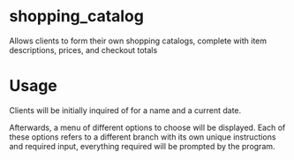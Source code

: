# shopping_catalog
Allows clients to form their own shopping catalogs, complete with item descriptions, prices, and checkout totals

# Usage
Clients will be initially inquired of for a name and a current date.

Afterwards, a menu of different options to choose will be displayed. Each of these options refers to a different branch with its own unique instructions and required input, everything required will be prompted by the program.
